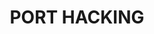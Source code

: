 ---
lastmod: '2025-04-06T06:05:20+00:00'
latitude: -34.05494
layout: suburb
longitude: 151.120091
postcode: '2229'
state: NSW
title: PORT HACKING
url: /nsw/port-hacking/
---